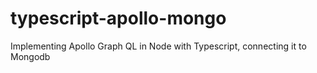 # typescript-apollo-mongo
Implementing Apollo Graph QL in Node with Typescript, connecting it to Mongodb
